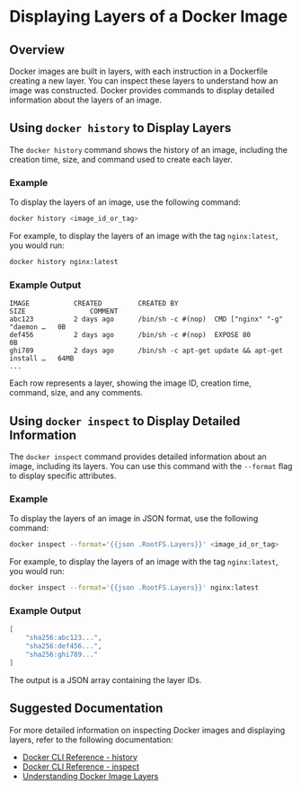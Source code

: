 
# Displaying Layers of a Docker Image

## Overview

Docker images are built in layers, with each instruction in a Dockerfile creating a new layer. You can inspect these layers to understand how an image was constructed. Docker provides commands to display detailed information about the layers of an image.

## Using `docker history` to Display Layers

The `docker history` command shows the history of an image, including the creation time, size, and command used to create each layer.

### Example

To display the layers of an image, use the following command:

```bash
docker history <image_id_or_tag>
```

For example, to display the layers of an image with the tag `nginx:latest`, you would run:

```bash
docker history nginx:latest
```

### Example Output

```
IMAGE           CREATED         CREATED BY                                      SIZE                COMMENT
abc123          2 days ago      /bin/sh -c #(nop)  CMD ["nginx" "-g" "daemon …   0B
def456          2 days ago      /bin/sh -c #(nop)  EXPOSE 80                    0B
ghi789          2 days ago      /bin/sh -c apt-get update && apt-get install …   64MB
...
```

Each row represents a layer, showing the image ID, creation time, command, size, and any comments.

## Using `docker inspect` to Display Detailed Information

The `docker inspect` command provides detailed information about an image, including its layers. You can use this command with the `--format` flag to display specific attributes.

### Example

To display the layers of an image in JSON format, use the following command:

```bash
docker inspect --format='{{json .RootFS.Layers}}' <image_id_or_tag>
```

For example, to display the layers of an image with the tag `nginx:latest`, you would run:

```bash
docker inspect --format='{{json .RootFS.Layers}}' nginx:latest
```

### Example Output

```json
[
    "sha256:abc123...",
    "sha256:def456...",
    "sha256:ghi789..."
]
```

The output is a JSON array containing the layer IDs.

## Suggested Documentation

For more detailed information on inspecting Docker images and displaying layers, refer to the following documentation:

- [Docker CLI Reference - history](https://docs.docker.com/engine/reference/commandline/history/)
- [Docker CLI Reference - inspect](https://docs.docker.com/engine/reference/commandline/inspect/)
- [Understanding Docker Image Layers](https://docs.docker.com/develop/develop-images/baseimages/)
